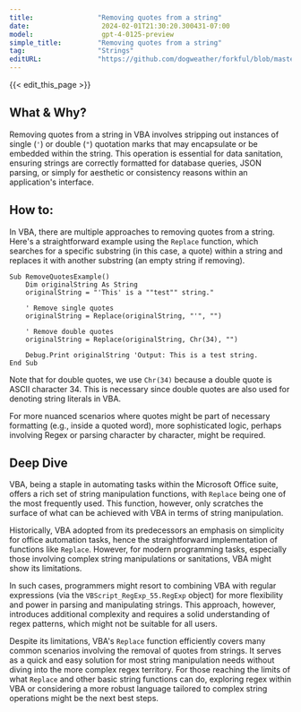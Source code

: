 ```yaml
---
title:                "Removing quotes from a string"
date:                  2024-02-01T21:30:20.300431-07:00
model:                 gpt-4-0125-preview
simple_title:         "Removing quotes from a string"
tag:                  "Strings"
editURL:              "https://github.com/dogweather/forkful/blob/master/content/en/vba/removing-quotes-from-a-string.md"
---
```


{{< edit_this_page >}}

## What & Why?

Removing quotes from a string in VBA involves stripping out instances of single (`'`) or double (`"`) quotation marks that may encapsulate or be embedded within the string. This operation is essential for data sanitation, ensuring strings are correctly formatted for database queries, JSON parsing, or simply for aesthetic or consistency reasons within an application's interface.

## How to:

In VBA, there are multiple approaches to removing quotes from a string. Here's a straightforward example using the `Replace` function, which searches for a specific substring (in this case, a quote) within a string and replaces it with another substring (an empty string if removing).

```basic
Sub RemoveQuotesExample()
    Dim originalString As String
    originalString = "'This' is a ""test"" string."
    
    ' Remove single quotes
    originalString = Replace(originalString, "'", "")
    
    ' Remove double quotes
    originalString = Replace(originalString, Chr(34), "")
    
    Debug.Print originalString 'Output: This is a test string.
End Sub
```

Note that for double quotes, we use `Chr(34)` because a double quote is ASCII character 34. This is necessary since double quotes are also used for denoting string literals in VBA.

For more nuanced scenarios where quotes might be part of necessary formatting (e.g., inside a quoted word), more sophisticated logic, perhaps involving Regex or parsing character by character, might be required.

## Deep Dive

VBA, being a staple in automating tasks within the Microsoft Office suite, offers a rich set of string manipulation functions, with `Replace` being one of the most frequently used. This function, however, only scratches the surface of what can be achieved with VBA in terms of string manipulation. 

Historically, VBA adopted from its predecessors an emphasis on simplicity for office automation tasks, hence the straightforward implementation of functions like `Replace`. However, for modern programming tasks, especially those involving complex string manipulations or sanitations, VBA might show its limitations.

In such cases, programmers might resort to combining VBA with regular expressions (via the `VBScript_RegExp_55.RegExp` object) for more flexibility and power in parsing and manipulating strings. This approach, however, introduces additional complexity and requires a solid understanding of regex patterns, which might not be suitable for all users.

Despite its limitations, VBA's `Replace` function efficiently covers many common scenarios involving the removal of quotes from strings. It serves as a quick and easy solution for most string manipulation needs without diving into the more complex regex territory. For those reaching the limits of what `Replace` and other basic string functions can do, exploring regex within VBA or considering a more robust language tailored to complex string operations might be the next best steps.
